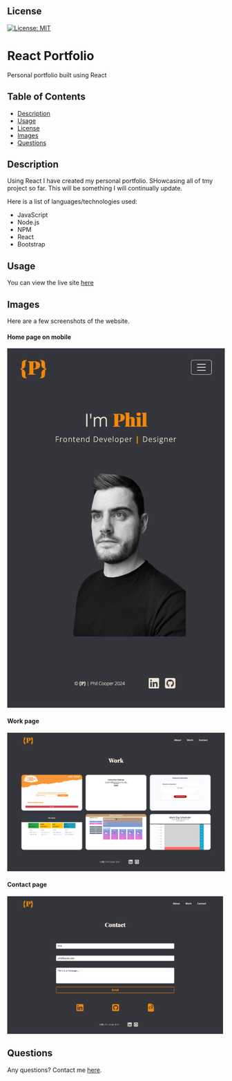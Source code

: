 ## License

[![License: MIT](https://img.shields.io/badge/License-MIT-yellow.svg)](https://opensource.org/licenses/MIT)

# React Portfolio

Personal portfolio built using React

## Table of Contents

- [Description](#description)
- [Usage](#usage)
- [License](#license)
- [Images](#images)
- [Questions](#questions)

## Description

Using React I have created my personal portfolio. SHowcasing all of tmy project so far. This will be something I will continually update.

Here is a list of languages/technologies used:

- JavaScript
- Node.js
- NPM
- React
- Bootstrap

## Usage

You can view the live site [here](https://phil-dev.netlify.app/)

## Images

Here are a few screenshots of the website.

#### Home page on mobile

![home page on mobile](./src/assets/home-page.png)

#### Work page

![work page](./src/assets/work-page.png)

#### Contact page

![contact page](./src/assets/contact-page.png)

## Questions

Any questions? Contact me [here](https://github.com/PhilC7).

